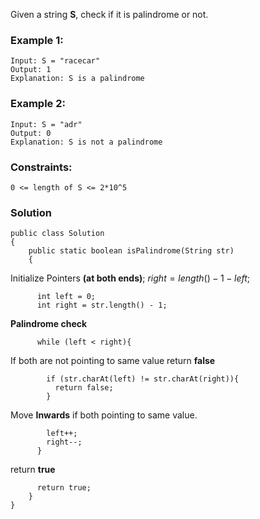 Given a string **S**, check if it is palindrome or not.

### Example 1:
```
Input: S = "racecar"
Output: 1
Explanation: S is a palindrome
```

### Example 2:
```
Input: S = "adr"
Output: 0
Explanation: S is not a palindrome
```

### Constraints:
```
0 <= length of S <= 2*10^5
```

### Solution

```
public class Solution
{
    public static boolean isPalindrome(String str)
    {
```
Initialize Pointers **(at both ends)**; $right = length() - 1 - left;$
```
      int left = 0;
      int right = str.length() - 1;
```
**Palindrome check**
```
      while (left < right){
```
If both are not pointing to same value return **false**
```
		if (str.charAt(left) != str.charAt(right)){
          return false;
        }
```
Move **Inwards** if both pointing to same value.
```
        left++;
        right--;
      }
```
return **true** 
```      
      return true;
    }
}
```